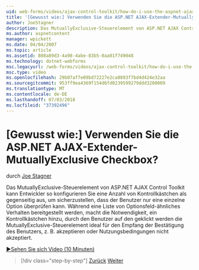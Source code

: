 ```yaml
---
uid: web-forms/videos/ajax-control-toolkit/how-do-i-use-the-aspnet-ajax-mutuallyexclusive-checkbox-extender
title: '[Gewusst wie:] Verwenden Sie die ASP.NET AJAX-Extender-MutuallyExclusive Checkbox? | Microsoft-Dokumentation'
author: JoeStagner
description: Das MutuallyExclusive-Steuerelement von ASP.NET AJAX Control Toolkit kann der Entwickler eine Reihe von Kontrollkästchen als sich gegenseitig exklusiv, welche e konfiguriert...
ms.author: aspnetcontent
manager: wpickett
ms.date: 04/04/2007
ms.topic: article
ms.assetid: 808a89d3-4a98-4abe-83b5-0aa01f749048
ms.technology: dotnet-webforms
msc.legacyurl: /web-forms/videos/ajax-control-toolkit/how-do-i-use-the-aspnet-ajax-mutuallyexclusive-checkbox-extender
msc.type: video
ms.openlocfilehash: 29b07af7e09bd72227e2ca8893f7bd4d424e32aa
ms.sourcegitcommit: 953ff9ea4369f154d6fd0239599279ddd3280009
ms.translationtype: MT
ms.contentlocale: de-DE
ms.lasthandoff: 07/03/2018
ms.locfileid: "37392496"
---
```

<a name="how-do-i-use-the-aspnet-ajax-mutuallyexclusive-checkbox-extender"></a>[Gewusst wie:] Verwenden Sie die ASP.NET AJAX-Extender-MutuallyExclusive Checkbox?
====================
durch [Joe Stagner](https://github.com/JoeStagner)

Das MutuallyExclusive-Steuerelement von ASP.NET AJAX Control Toolkit kann Entwickler so konfigurieren Sie eine Anzahl von Kontrollkästchen als gegenseitig aus, um sicherzustellen, dass der Benutzer nur eine einzelne Option überprüfen kann. Während eine Liste von Optionsfeld-ähnliches Verhalten bereitgestellt werden, macht die Notwendigkeit, ein Kontrollkästchen hinzu, durch den Benutzer auf den geklickt werden die MutuallyExclusive-Steuerelement ideal für den Empfang der Bestätigung des Benutzers, z. B. akzeptieren oder Nutzungsbedingungen nicht akzeptiert.

[&#9654;Sehen Sie sich Video (10 Minuten)](https://channel9.msdn.com/Blogs/ASP-NET-Site-Videos/how-do-i-use-the-aspnet-ajax-mutuallyexclusive-checkbox-extender)

> [!div class="step-by-step"]
> [Zurück](how-do-i-use-the-aspnet-ajax-maskededit-controls.md)
> [Weiter](how-do-i-use-the-aspnet-ajax-nobot-control.md)
